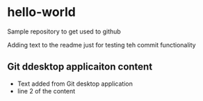 # hello-world
Sample repository to get used to github

Adding text to the readme just for testing teh commit functionality

Git ddesktop applicaiton content
--------------------------------
- Text added from Git desktop application 
- line 2 of the content